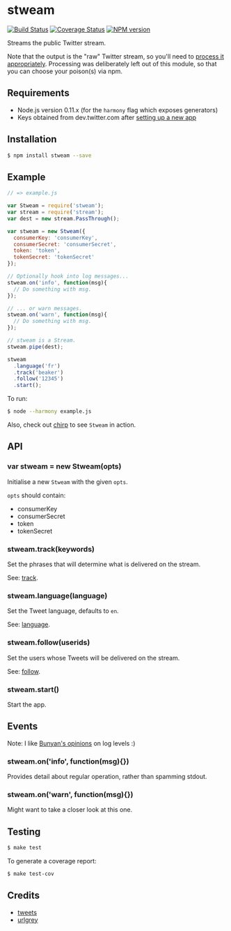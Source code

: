 # stweam

[![Build Status](https://travis-ci.org/tanem/stweam.png?branch=master)](https://travis-ci.org/tanem/stweam)
[![Coverage Status](https://coveralls.io/repos/tanem/stweam/badge.png?branch=master)](https://coveralls.io/r/tanem/stweam?branch=master)
[![NPM version](https://badge.fury.io/js/stweam.svg)](http://badge.fury.io/js/stweam)

Streams the public Twitter stream.

Note that the output is the "raw" Twitter stream, so you'll need to [process it appropriately](https://dev.twitter.com/docs/streaming-apis/processing). Processing was deliberately left out of this module, so that you can choose your poison(s) via npm.

## Requirements

 * Node.js version 0.11.x (for the `harmony` flag which exposes generators)
 * Keys obtained from dev.twitter.com after [setting up a new app](https://apps.twitter.com/app/new)


## Installation

```sh
$ npm install stweam --save
```


## Example

```js
// => example.js

var Stweam = require('stweam');
var stream = require('stream');
var dest = new stream.PassThrough();

var stweam = new Stweam({
  consumerKey: 'consumerKey',
  consumerSecret: 'consumerSecret',
  token: 'token',
  tokenSecret: 'tokenSecret'
});

// Optionally hook into log messages...
stweam.on('info', function(msg){
  // Do something with msg.
});

// ... or warn messages.
stweam.on('warn', function(msg){
  // Do something with msg.
});

// stweam is a Stream.
stweam.pipe(dest);

stweam
  .language('fr')
  .track('beaker')
  .follow('12345')
  .start();
```

To run:

```sh
$ node --harmony example.js
```

Also, check out [chirp](https://github.com/tanem/chirp) to see `Stweam` in action.

## API

### var stweam = new Stweam(opts)

Initialise a new `Stweam` with the given `opts`.

`opts` should contain:

 * consumerKey
 * consumerSecret
 * token
 * tokenSecret

### stweam.track(keywords)

Set the phrases that will determine what is delivered on the stream.

See: [track](https://dev.twitter.com/docs/streaming-apis/parameters#track).

### stweam.language(language)

Set the Tweet language, defaults to `en`.

See: [language](https://dev.twitter.com/docs/streaming-apis/parameters#language).

### stweam.follow(userids)

Set the users whose Tweets will be delivered on the stream.

See: [follow](https://dev.twitter.com/docs/streaming-apis/parameters#follow).

### stweam.start()

Start the app.


## Events

Note: I like [Bunyan's opinions](https://github.com/trentm/node-bunyan#levels) on log levels :)

### stweam.on('info', function(msg){})

Provides detail about regular operation, rather than spamming stdout.

### stweam.on('warn', function(msg){})

Might want to take a closer look at this one.


## Testing

```sh
$ make test
```

To generate a coverage report:

```sh
$ make test-cov
```


## Credits

 * [tweets](https://github.com/benfoxall/tweets)
 * [urlgrey](https://github.com/cainus/urlgrey)
